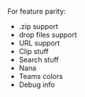For feature parity:

- .zip support
- drop files support
- URL support
- Clip stuff
- Search stuff
- Nana
- Teams colors
- Debug info
